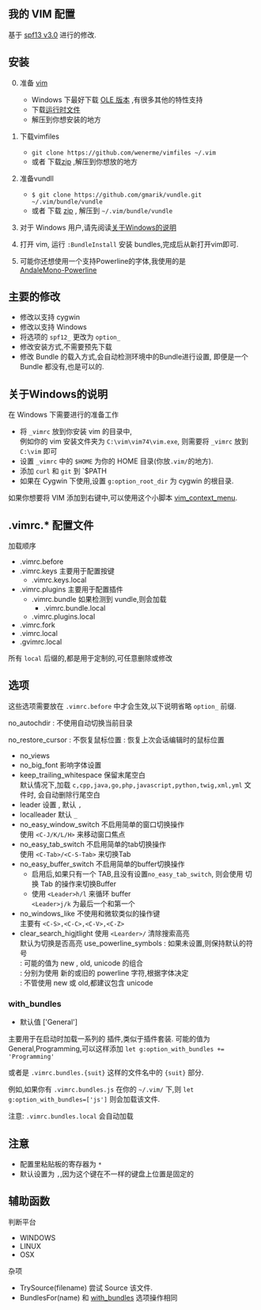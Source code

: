
我的 VIM 配置
-------------

基于 [spf13 v3.0](https://github.com/spf13/spf13-vim/tree/3.0) 进行的修改.


安装
----

0. 准备 [vim](http://www.vim.org/download.php)
    * Windows 下最好下载 [OLE 版本](ftp://ftp.vim.org/pub/vim/pc/gvim74ole.zip)
    ,有很多其他的特性支持
    * 下载[运行时文件](ftp://ftp.vim.org/pub/vim/pc/vim74rt.zip)
    * 解压到你想安装的地方

1. 下载vimfiles  
    * `git clone https://github.com/wenerme/vimfiles ~/.vim`
    * 或者 下载[zip](https://github.com/gmarik/vundle/archive/master.zip)
    ,解压到你想放的地方

2. 准备vundll
    * `$ git clone https://github.com/gmarik/vundle.git ~/.vim/bundle/vundle`
    * 或者 下载 [zip](https://github.com/gmarik/vundle/archive/master.zip)
    , 解压到 `~/.vim/bundle/vundle`

3. 对于 Windows 用户,请先阅读[关于Windows的说明](关于windows的说明)
4. 打开 vim, 运行 `:BundleInstall` 安装 bundles,完成后从新打开vim即可.
5. 可能你还想使用一个支持Powerline的字体,我使用的是  
    [AndaleMono-Powerline](https://github.com/wenerme/dotfiles/tree/master/.font#andalemono-powerline)

主要的修改
---------

* 修改以支持 cygwin
* 修改以支持 Windows
* 将选项的 `spf12_` 更改为 `option_`
* 修改安装方式,不需要预先下载
* 修改 Bundle 的载入方式,会自动检测环境中的Bundle进行设置,
    即便是一个 Bundle 都没有,也是可以的.


关于Windows的说明
---------------

在 Windows 下需要进行的准备工作

* 将 `_vimrc` 放到你安装 vim 的目录中,  
    例如你的 vim 安装文件夹为 `C:\vim\vim74\vim.exe`,
    则需要将 `_vimrc` 放到 `C:\vim` 即可
* 设置 `_vimrc` 中的 `$HOME` 为你的 HOME 目录(你放`.vim/`的地方).
* 添加 `curl` 和 `git` 到 `$PATH
* 如果在 Cygwin 下使用,设置 `g:option_root_dir` 为 cygwin 的根目录.



如果你想要将 VIM 添加到右键中,可以使用这个小脚本 [vim_context_menu](https://github.com/wenerme/vim.ContextMenu).

.vimrc.* 配置文件
---------------

加载顺序

* .vimrc.before
* .vimrc.keys 主要用于配置按键
    * .vimrc.keys.local
* .vimrc.plugins 主要用于配置插件
    * .vimrc.bundle 如果检测到 vundle,则会加载
        * .vimrc.bundle.local
    * .vimrc.plugins.local
* .vimrc.fork
* .vimrc.local
* .gvimrc.local

所有 `local` 后缀的,都是用于定制的,可任意删除或修改

选项
----

这些选项需要放在 `.vimrc.before` 中才会生效,以下说明省略 `option_` 前缀.

no_autochdir
: 不使用自动切换当前目录

no_restore_cursor
: 不恢复鼠标位置
: 恢复上次会话编辑时的鼠标位置

* no_views
* no_big_font 影响字体设置
* keep_trailing_whitespace 保留末尾空白  
    默认情况下,加载 `c,cpp,java,go,php,javascript,python,twig,xml,yml` 文件时,
    会自动删除行尾空白
* leader 设置 <Leader>, 默认 `,`
* localleader 默认 `_`
* no_easy_window_switch 不启用简单的窗口切换操作  
	使用 `<C-J/K/L/H>` 来移动窗口焦点
* no_easy_tab_switch 不启用简单的tab切换操作  
	使用 `<C-Tab>/<C-S-Tab>` 来切换Tab
* no_easy_buffer_switch 不启用简单的buffer切换操作  
    * 启用后,如果只有一个 TAB,且没有设置`no_easy_tab_switch`,
    则会使用 切换 Tab 的操作来切换Buffer  
    * 使用 `<Leader>h/l` 来循环 buffer  
    `<Leader>j/k` 为最后一个和第一个
* no_windows_like 不使用和微软类似的操作键  
	主要有 `<C-S>,<C-C>,<C-V>,<C-Z>` 
* clear_search_higjtlight 使用 `<Learder>/` 清除搜索高亮  
	默认为切换是否高亮
use_powerline_symbols
: 如果未设置,则保持默认的符号  
: 可能的值为 new , old, unicode 的组合  
: 分别为使用 新的或旧的 powerline 字符,根据字体决定  
: 不管使用 new 或 old,都建议包含 unicode

### with_bundles

* 默认值 ['General']

主要用于在启动时加载一系列的 插件,类似于插件套装.
可能的值为 General,Programming,可以这样添加
`let g:option_with_bundles += 'Programming'`

或者是 `.vimrc.bundles.{suit}` 这样的文件名中的 `{suit}` 部分.

例如,如果你有 `.vimrc.bundles.js` 在你的 `~/.vim/` 下,则
`let g:option_with_bundles=['js']` 则会加载该文件.

注意: `.vimrc.bundles.local` 会自动加载

注意
----

* 配置里粘贴板的寄存器为 `*`
* <Leader> 默认设置为 `,`,因为这个键在不一样的键盘上位置是固定的


辅助函数
-------

判断平台

* WINDOWS
* LINUX
* OSX

杂项

* TrySource(filename) 尝试 Source 该文件.
* BundlesFor(name) 和 [with_bundles](#with-bundles) 选项操作相同
